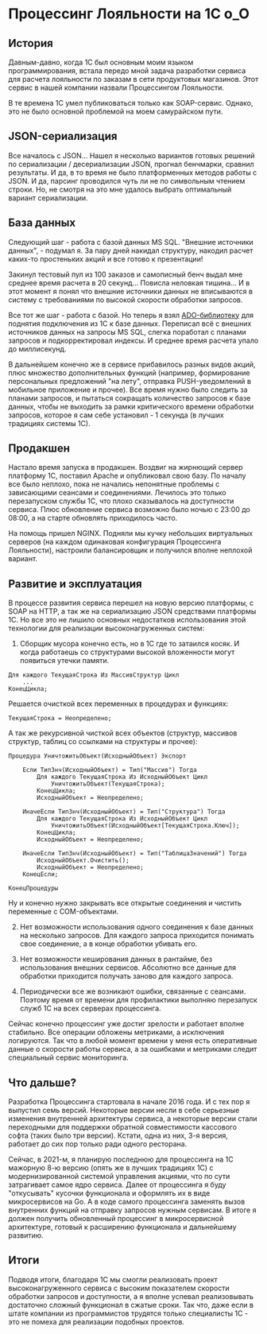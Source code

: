 # Процессинг Лояльности на 1С o_O

## История

Давным-давно, когда 1С был основным моим языком программирования, встала передо мной задача разработки сервиса для расчета лояльности по заказам в сети продуктовых магазинов. Этот сервис в нашей компании назвали Процессингом Лояльности.

В те времена 1С умел публиковаться только как SOAP-сервис. Однако, это не было основной проблемой на моем самурайском пути.

## JSON-сериализация

Все началось с JSON... Нашел я несколько вариантов готовых решений по сериализации / десериализации JSON, прогнал бенчмарки, сравнил результаты. И да, в то время не было платформенных методов работы с JSON. И да, парсинг проводился чуть ли не по символьным чтением строки. Но, не смотря на это мне удалось выбрать оптимальный вариант сериализации.

## База данных

Следующий шаг - работа с базой данных MS SQL. "Внешние источники данных", - подумал я. За пару дней накидал структуру, накодил расчет каких-то простеньких акций и все готово к презентации!

Закинул тестовый пул из 100 заказов и самописный бенч выдал мне среднее время расчета в 20 секунд... Повисла неловкая тишина... И в этот момент я понял что внешние источники данных не вписываются в систему с требованиями по высокой скорости обработки запросов.

Все тот же шаг - работа с базой. Но теперь я взял [ADO-библиотеку](https://www.script-coding.com/ADO.html) для поднятия подключения из 1С к базе данных. Переписал всё с внешних источников данных на запросы MS SQL, слегка поработал с планами запросов и подкорректировал индексы. И среднее время расчета упало до миллисекунд.

В дальнейшем конечно же в сервисе прибавилось разных видов акций, плюс множество дополнительных функций (например, формирование персональных предложений "на лету", отправка PUSH-уведомлений в мобильное приложение и прочее). Все время нужно было следить за планами запросов, и пытаться сокращать количество запросов к базе данных, чтобы не выходить за рамки критического времени обработки запросов, которое я сам себе установил - 1 секунда (в лучших традициях системы 1С).

## Продакшен

Настало время запуска в продакшен. Воздвиг на жирнющий сервер платформу 1С, поставил Apache и опубликовал свою базу. По началу все было неплохо, пока не начались непонятные проблемы с зависающими сеансами и соединениями. Лечилось это только перезапуском службы 1С, что плохо сказывалось на доступности сервиса. Плюс обновление сервиса возможно было ночью с 23:00 до 08:00, а на старте обновлять приходилось часто.

На помощь пришел NGINX. Подняли мы кучку небольших виртуальных серверов (на каждом одинаковая конфигурация Процессинга Лояльности), настроили балансировщик и получился вполне неплохой вариант.

## Развитие и эксплуатация

В процессе развития сервиса перешел на новую версию платформы, с SOAP на HTTP, а так же на сериализацию JSON средствами платформы 1С. Но все это не лишило основных недостатков использования этой технологии для реализации высоконагруженных систем:

1. Сборщик мусора конечно есть, но в 1С где то затаился косяк. И когда работаешь со структурами высокой вложенности могут появиться утечки памяти.

```
Для каждого ТекущаяСтрока Из МассивСтруктур Цикл
	...
КонецЦикла;
```

Решается очисткой всех переменных в процедурах и функциях:

```
ТекущаяСтрока = Неопределено;
```

А так же рекурсивной чисткой всех объектов (структур, массивов структур, таблиц со ссылками на структуры и прочее):

```
Процедура УничтожитьОбъект(ИсходныйОбъект) Экспорт

	Если ТипЗнч(ИсходныйОбъект) = Тип("Массив") Тогда
		Для каждого ТекущаяСтрока Из ИсходныйОбъект Цикл
			УничтожитьОбъект(ТекущаяСтрока);
		КонецЦикла;
		ИсходныйОбъект = Неопределено;

	ИначеЕсли ТипЗнч(ИсходныйОбъект) = Тип("Структура") Тогда
		Для каждого ТекущаяСтрока Из ИсходныйОбъект Цикл
			УничтожитьОбъект(ИсходныйОбъект[ТекущаяСтрока.Ключ]);
		КонецЦикла;
		ИсходныйОбъект = Неопределено;

	ИначеЕсли ТипЗнч(ИсходныйОбъект) = Тип("ТаблицаЗначений") Тогда
		ИсходныйОбъект.Очистить();
		ИсходныйОбъект = Неопределено;
	КонецЕсли;

КонецПроцедуры
```

Ну и конечно нужно закрывать все открытые соединения и чистить переменные с COM-объектами.

2. Нет возможности использования одного соединения к базе данных на несколько запросов. Для каждого запроса приходится понимать свое соединение, а в конце обработки убивать его.

3. Нет возможности кеширования данных в рантайме, без использования внешних сервисов. Абсолютно все данные для обработки приходится получать заново для каждого запроса.

4. Периодически все же возникают ошибки, связанные с сеансами. Поэтому время от времени для профилактики выполняю перезапуск служб 1С на всех серверах процессинга.

Сейчас конечно процессинг уже достиг зрелости и работает вполне стабильно. Все операции обложены метриками, а исключения логируются. Так что в любой момент времени у меня есть оперативные данные о скорости работы сервиса, а за ошибками и метриками следит специальный сервис мониторинга.

## Что дальше?

Разработка Процессинга стартовала в начале 2016 года. И с тех пор я выпустил семь версий. Некоторые версии несли в себе серьезные изменения внутренней архитектуры сервиса, а некоторые версии стали переходными для поддержки обратной совместимости кассового софта (таких было три версии). Кстати, одна из них, 3-я версия, работает до сих пор только ради одного ресторана.

Сейчас, в 2021-м, я планирую последнюю для процессинга на 1С мажорную 8-ю версию (опять же в лучших традициях 1С) с модернизированной системой управления акциями, что по сути затрагивает самое ядро сервиса.
Далее от процессинга я буду "откусывать" кусочки функционала и оформлять их в виде микросервисов на Go. А в коде самого процессинга заменять вызов внутренних функций на отправку запросов нужным сервисам. В итоге я должен получить обновленный процессинг в микросервисной архитектуре, готовый к расширению функционала и дальнейшему развитию.

## Итоги

Подводя итоги, благодаря 1С мы смогли реализовать проект высоконагруженного сервиса с высоким показателем скорости обработки запросов и доступности, а я вполне успевал реализовывать достаточно сложный функционал в сжатые сроки. Так что, даже если в штате компании из программистов трудятся только специалисты 1С - это не помеха для реализации подобных проектов.
